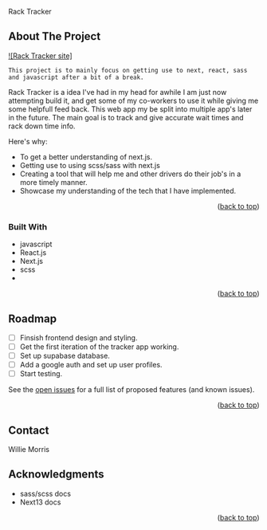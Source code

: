 <a name="readme-top">Rack Tracker</a>

<!-- ABOUT THE PROJECT -->

## About The Project

[![Rack Tracker site]](https://example.com)

    This project is to mainly focus on getting use to next, react, sass and javascript after a bit of a break.

Rack Tracker is a idea I've had in my head for awhile I am just now attempting build it, and get some of my co-workers to use it while giving me some helpfull feed back.
This web app my be split into multiple app's later in the future. The main goal is to track and give accurate wait times and rack
down time info.

Here's why:

- To get a better understanding of next.js.
- Getting use to using scss/sass with next.js
- Creating a tool that will help me and other drivers do their job's in a more timely manner.
- Showcase my understanding of the tech that I have implemented.

<p align="right">(<a href="#readme-top">back to top</a>)</p>

### Built With

- javascript
- React.js
- Next.js
- scss
-

<p align="right">(<a href="#readme-top">back to top</a>)</p>

## Roadmap

- [ ] Finsish frontend design and styling.
- [ ] Get the first iteration of the tracker app working.
- [ ] Set up supabase database.
- [ ] Add a google auth and set up user profiles.
- [ ] Start testing.

See the [open issues](https://github.com/othneildrew/Best-README-Template/issues) for a full list of proposed features (and known issues).

<p align="right">(<a href="#readme-top">back to top</a>)</p>

## Contact

Willie Morris

## Acknowledgments

- sass/scss docs
- Next13 docs

<p align="right">(<a href="#readme-top">back to top</a>)</p>
